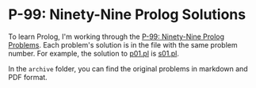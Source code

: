 # P-99: Ninety-Nine Prolog Solutions

To learn Prolog, I'm working through the [P-99: Ninety-Nine Prolog Problems](https://sites.google.com/site/prologsite/prolog-problems). Each problem's solution is in the file with the same problem number. For example, the solution to [p01.pl](archive/p01.pl) is [s01.pl](s01.pl).

In the `archive` folder, you can find the original problems in markdown and PDF format.
